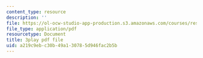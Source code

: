 ```yaml
---
content_type: resource
description: ''
file: https://ol-ocw-studio-app-production.s3.amazonaws.com/courses/res-9-003-brains-minds-and-machines-summer-course-summer-2015/a219c9ebc30b49a130785d946fac2b5b_QeHuHti530Q.pdf
file_type: application/pdf
resourcetype: Document
title: 3play pdf file
uid: a219c9eb-c30b-49a1-3078-5d946fac2b5b
---
```

